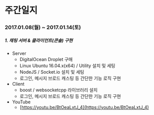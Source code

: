 # 주간일지

### 2017.01.08(월) ~ 2017.01.14(토)
##### 1. 채팅 서버 & 클라이언트(콘솔) 구현
- Server
  - DigitalOcean Droplet 구매
  - Linux Ubuntu 16.04.x(x64) / Utility 설치 및 세팅
  - NodeJS / Socket.io 설치 및 세팅
  - 로그인, 메시지 브로드 캐스팅 등 간단한 기능 로직 구현
- Client
  - boost / websocketcpp 라이브러리 설치
  - 로그인, 메시지 브로드 캐스팅 등 간단한 기능 로직 구현
- YouTube
  - [https://youtu.be/BtOeaLxtJ_4](https://youtu.be/BtOeaLxtJ_4)
